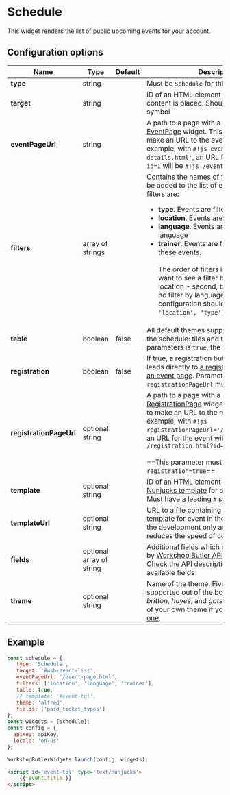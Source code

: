 # Schedule

This widget renders the list of public upcoming events for your account.

## Configuration options

| Name | Type | Default | Description |
|------|------|---------|-------------|
| **type** | string | | Must be `Schedule` for this widget |
| **target** | string | | ID of an HTML element where the widget's content is placed. Should have a leading `#` symbol |
| **eventPageUrl** | string | | A path to a page with a configured [EventPage](event-page.md) widget. This path is used to make an URL to the event page. For example, with `#!js eventPageUrl='/event-details.html'`, an URL for the event with `id=1` will be `#!js /event-details.html?id=1`
| **filters** | array of strings | | Contains the names of filters which should be added to the list of events. Supported filters are: <br> <ul><li>**type**. Events are filtered by event type</li><li>**location**. Events are filtered by country</li><li>**language**. Events are filtered by spoken language</li><li>**trainer**. Events are filtered by trainers of these events.</li><br>The order of filters is important. If you want to see a filter by trainers first, by location - second, by type - third and no filter by language, then the configuration should be `['trainer', 'location', 'type']`. |
| **table** | boolean | false | All default themes support two layouts for the schedule: tiles and table. When this parameters is `true`, the `table` layout is used. |
| **registration** | boolean | false | If true, a registration button for each event leads directly to [a registration page](registration-page.md), not to [an event page](event-page.md). Parameter `registrationPageUrl` must be set |    
| **registrationPageUrl** | optional string | |  A path to a page with a configured [RegistrationPage](registration-page.md) widget. This path is used to make an URL to the registration page. For example, with `#!js registrationPageUrl='/registration.html'`, an URL for the event with `id=1` will be `#!js /registration.html?id=1`<br><br>==This parameter must be set if `registration=true`== | 
| **template** | optional string || ID of an HTML element containing a [Nunjucks template](https://mozilla.github.io/nunjucks/) for an event in the list. Must have a leading `#` symbol. |
| **templateUrl** | optional string || URL to a file containing a [Nunjucks template](https://mozilla.github.io/nunjucks/) for event in the list. Use it during the development only as it significantly reduces the speed of content rendering. |
| **fields** | optional array of string || Additional fields which should be returned by [Workshop Butler API](/api) for each event. Check the API description for the list of available fields |
| **theme** | optional string || Name of the theme. Five themes are supported out of the box: *alfred*, *dacota*, *britton*, *hayes*, and *gatsby*. Provide a name of your own theme if you [created a custom one](../../themes/custom-theme.md). |


## Example

```javascript
const schedule = {
   type: 'Schedule',
   target: '#wsb-event-list',
   eventPageUrl: '/event-page.html',
   filters: ['location', 'language', 'trainer'],
   table: true,
   // template: '#event-tpl',
   theme: 'alfred',
   fields: ['paid_ticket_types']
};
const widgets = [schedule];
const config = {
  apiKey: apiKey,
  locale: 'en-us'
};

WorkshopButlerWidgets.launch(config, widgets);
```

```html
<script id='event-tpl' type='text/nunjucks'>
	{{ event.title }}
</script>
```
